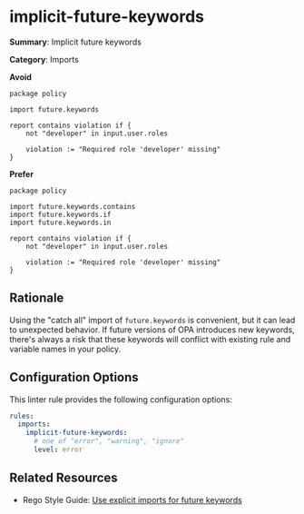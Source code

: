 # implicit-future-keywords

**Summary**: Implicit future keywords

**Category**: Imports

**Avoid**
```rego
package policy

import future.keywords

report contains violation if {
    not "developer" in input.user.roles
    
    violation := "Required role 'developer' missing"
}
```

**Prefer**
```rego
package policy

import future.keywords.contains
import future.keywords.if
import future.keywords.in

report contains violation if {
    not "developer" in input.user.roles
    
    violation := "Required role 'developer' missing"
}
```

## Rationale

Using the "catch all" import of `future.keywords` is convenient, but it can lead to unexpected behavior. If future
versions of OPA introduces new keywords, there's always a risk that these keywords will conflict with existing rule and
variable names in your policy.

## Configuration Options

This linter rule provides the following configuration options:

```yaml
rules: 
  imports:
    implicit-future-keywords:
      # one of "error", "warning", "ignore"
      level: error
```

## Related Resources

- Rego Style Guide: [Use explicit imports for future keywords](https://github.com/StyraInc/rego-style-guide#use-explicit-imports-for-future-keywords)
